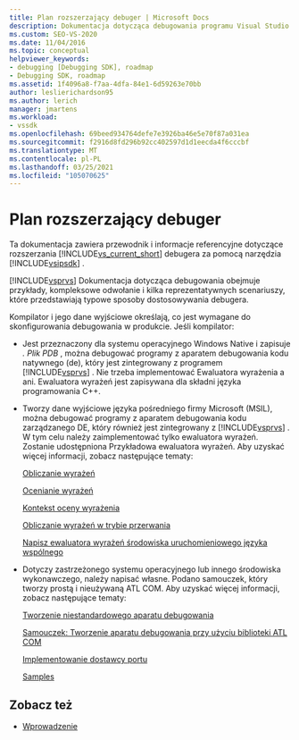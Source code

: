 ```yaml
---
title: Plan rozszerzający debuger | Microsoft Docs
description: Dokumentacja dotycząca debugowania programu Visual Studio zawiera przykłady, odwołanie i kilka scenariuszy demonstrujących typowe sposoby dostosowywania debugera.
ms.custom: SEO-VS-2020
ms.date: 11/04/2016
ms.topic: conceptual
helpviewer_keywords:
- debugging [Debugging SDK], roadmap
- Debugging SDK, roadmap
ms.assetid: 1f4096a8-f7aa-4dfa-84e1-6d59263e70bb
author: leslierichardson95
ms.author: lerich
manager: jmartens
ms.workload:
- vssdk
ms.openlocfilehash: 69beed934764defe7e3926ba46e5e70f87a031ea
ms.sourcegitcommit: f2916d8fd296b92cc402597d1d1eecda4f6cccbf
ms.translationtype: MT
ms.contentlocale: pl-PL
ms.lasthandoff: 03/25/2021
ms.locfileid: "105070625"
---
```

# <a name="roadmap-for-extending-the-debugger"></a>Plan rozszerzający debuger
Ta dokumentacja zawiera przewodnik i informacje referencyjne dotyczące rozszerzania [!INCLUDE[vs_current_short](../../code-quality/includes/vs_current_short_md.md)] debugera za pomocą narzędzia [!INCLUDE[vsipsdk](../../extensibility/includes/vsipsdk_md.md)] .

 [!INCLUDE[vsprvs](../../code-quality/includes/vsprvs_md.md)] Dokumentacja dotycząca debugowania obejmuje przykłady, kompleksowe odwołanie i kilka reprezentatywnych scenariuszy, które przedstawiają typowe sposoby dostosowywania debugera.

 Kompilator i jego dane wyjściowe określają, co jest wymagane do skonfigurowania debugowania w produkcie. Jeśli kompilator:

- Jest przeznaczony dla systemu operacyjnego Windows Native i zapisuje *. Plik PDB* , można debugować programy z aparatem debugowania kodu natywnego (de), który jest zintegrowany z programem [!INCLUDE[vsprvs](../../code-quality/includes/vsprvs_md.md)] . Nie trzeba implementować Ewaluatora wyrażenia a ani. Ewaluatora wyrażeń jest zapisywana dla składni języka programowania C++.

- Tworzy dane wyjściowe języka pośredniego firmy Microsoft (MSIL), można debugować programy z aparatem debugowania kodu zarządzanego DE, który również jest zintegrowany z [!INCLUDE[vsprvs](../../code-quality/includes/vsprvs_md.md)] . W tym celu należy zaimplementować tylko ewaluatora wyrażeń. Zostanie udostępniona Przykładowa ewaluatora wyrażeń. Aby uzyskać więcej informacji, zobacz następujące tematy:

   [Obliczanie wyrażeń](../../extensibility/debugger/expression-evaluation-visual-studio-debugging-sdk.md)

   [Ocenianie wyrażeń](../../extensibility/debugger/evaluating-expressions.md)

   [Kontekst oceny wyrażenia](../../extensibility/debugger/expression-evaluation-context.md)

   [Obliczanie wyrażeń w trybie przerwania](../../extensibility/debugger/expression-evaluation-in-break-mode.md)

   [Napisz ewaluatora wyrażeń środowiska uruchomieniowego języka wspólnego](../../extensibility/debugger/writing-a-common-language-runtime-expression-evaluator.md)

- Dotyczy zastrzeżonego systemu operacyjnego lub innego środowiska wykonawczego, należy napisać własne. Podano samouczek, który tworzy prostą i nieużywaną ATL COM. Aby uzyskać więcej informacji, zobacz następujące tematy:

   [Tworzenie niestandardowego aparatu debugowania](../../extensibility/debugger/creating-a-custom-debug-engine.md)

   [Samouczek: Tworzenie aparatu debugowania przy użyciu biblioteki ATL COM](/previous-versions/bb147024(v=vs.90))

   [Implementowanie dostawcy portu](../../extensibility/debugger/implementing-a-port-supplier.md)

   [Samples](../../extensibility/debugger/visual-studio-debugging-samples.md)

## <a name="see-also"></a>Zobacz też
- [Wprowadzenie](../../extensibility/debugger/getting-started-with-debugger-extensibility.md)